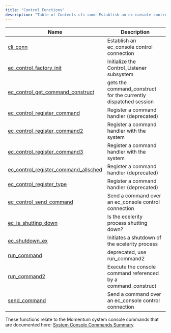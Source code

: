 ```yaml
---
title: "Control Functions"
description: "Table of Contents cli conn Establish an ec console control connection ec control factory init Initialize the Control Listener subsystem ec control get command construct gets the command construct for the currently dispatched session ec control register command Register a command handler deprecated ec control register command 2 Register a..."
---
```



| Name                                                                                                                                    | Description                                                     |
|-----------------------------------------------------------------------------------------------------------------------------------------|-----------------------------------------------------------------|
| [cli_conn](/momentum/3/3-api/apis-cli-conn)                                                         | Establish an ec_console control connection                      |
| [ec_control_factory_init](/momentum/3/3-api/apis-ec-control-factory-init)                           | Initialize the Control_Listener subsystem                       |
| [ec_control_get_command_construct](/momentum/3/3-api/apis-ec-control-get-command-construct)         | gets the command_construct for the currently dispatched session |
| [ec_control_register_command](/momentum/3/3-api/apis-ec-control-register-command)                   | Register a command handler (deprecated)                         |
| [ec_control_register_command2](/momentum/3/3-api/apis-ec-control-register-command-2)                 | Register a command handler with the system                      |
| [ec_control_register_command3](/momentum/3/3-api/apis-ec-control-register-command-3)                 | Register a command handler with the system                      |
| [ec_control_register_command_allsched](/momentum/3/3-api/apis-ec-control-register-command-allsched) | Register a command handler (deprecated)                         |
| [ec_control_register_type](/momentum/3/3-api/apis-ec-control-register-type)                         | Register a command handler (deprecated)                         |
| [ec_control_send_command](/momentum/3/3-api/apis-ec-control-send-command)                           | Send a command over an ec_console control connection            |
| [ec_is_shutting_down](/momentum/3/3-api/apis-ec-is-shutting-down)                                   | Is the ecelerity process shutting down?                         |
| [ec_shutdown_ex](/momentum/3/3-api/apis-ec-shutdown-ex)                                             | Initiates a shutdown of the ecelerity process                   |
| [run_command](/momentum/3/3-api/apis-run-command)                                                   | deprecated, use run_command2                                    |
| [run_command2](/momentum/3/3-api/apis-run-command-2)                                                 | Execute the console command referenced by a command_construct   |
| [send_command](/momentum/3/3-api/apis-send-command)                                                 | Send a command over an ec_console control connection            |

These functions relate to the Momentum system console commands that are documented here: [System Console Commands Summary](/momentum/3/3-reference/console-commands-summary-table).